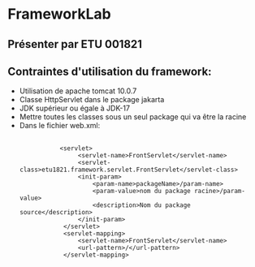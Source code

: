 # FrameworkLab
## Présenter par ETU 001821
## Contraintes d'utilisation du framework:
<ul>
  <li>Utilisation de apache tomcat 10.0.7</li>
  <li>Classe HttpServlet dans le package jakarta</li>
  <li>JDK supérieur ou égale à JDK-17</li>
  <li>Mettre toutes les classes sous un seul package qui va être la racine</li>
  <li>Dans le fichier web.xml:
      <pre>
        <code>
           &lt;servlet&gt;
                &lt;servlet-name&gt;FrontServlet&lt;/servlet-name&gt;
                &lt;servlet-class&gt;etu1821.framework.servlet.FrontServlet&lt;/servlet-class&gt;
                &lt;init-param&gt;
                    &lt;param-name&gt;packageName&gt;/param-name&gt;
                    &lt;param-value&gt;nom du package racine&gt;/param-value&gt;
                    &lt;description&gt;Nom du package source&lt;/description&gt;
                &lt;/init-param&gt;
            &lt;/servlet&gt;
            &lt;servlet-mapping&gt;
                &lt;servlet-name&gt;FrontServlet&lt;/servlet-name&gt;
                &lt;url-pattern&gt;/&lt;/url-pattern&gt;
            &lt;/servlet-mapping&gt;
         </code>
       </pre>
  </li>
</ul>
